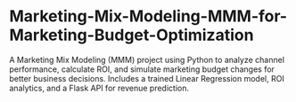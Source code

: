 # Marketing-Mix-Modeling-MMM-for-Marketing-Budget-Optimization
A Marketing Mix Modeling (MMM) project using Python to analyze channel performance, calculate ROI, and simulate marketing budget changes for better business decisions. Includes a trained Linear Regression model, ROI analytics, and a Flask API for revenue prediction.
